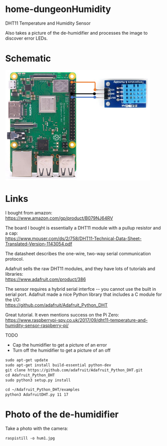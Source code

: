 # home-dungeonHumidity
DHT11 Temperature and Humidity Sensor

Also takes a picture of the de-humidifier and processes the image to discover error LEDs.

# Schematic

![](art/schematic.jpg)

# Links

I bought from amazon:<br>
https://www.amazon.com/gp/product/B079NJ64RV

The board I bought is essentially a DHT11 module with a pullup resistor and a cap:<br>
https://www.mouser.com/ds/2/758/DHT11-Technical-Data-Sheet-Translated-Version-1143054.pdf

The datasheet describes the one-wire, two-way serial communication protocol.

Adafruit sells the raw DHT11 modules, and they have lots of tutorials and libraries:<br>
https://www.adafruit.com/product/386

The sensor requires a hybrid serial interfce -- you cannot use the built in serial port.
Adafruit made a nice Python library that includes a C module for the I/O:<br>
https://github.com/adafruit/Adafruit_Python_DHT

Great tutorial. It even mentions success on the Pi Zero:<br>
https://www.raspberrypi-spy.co.uk/2017/09/dht11-temperature-and-humidity-sensor-raspberry-pi/

TODO
  - Cap the humidifier to get a picture of an error
  - Turn off the humidifier to get a picture of an off
  
```
sudo apt-get update
sudo apt-get install build-essential python-dev
git clone https://github.com/adafruit/Adafruit_Python_DHT.git
cd Adafruit_Python_DHT
sudo python3 setup.py install
```

```
cd ~/Adafruit_Python_DHT/examples
python3 AdafruitDHT.py 11 17
```

# Photo of the de-humidifier

Take a photo with the camera:

```
raspistill -o hum1.jpg
```


